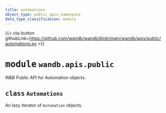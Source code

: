 ```yaml
---
title: automations
object_type: public_apis_namespace
data_type_classification: module
---
```


{{< cta-button githubLink=https://github.com/wandb/wandb/blob/main/wandb/apis/public/automations.py >}}




# <kbd>module</kbd> `wandb.apis.public`
W&B Public API for Automation objects. 

## <kbd>class</kbd> `Automations`
An lazy iterator of `Automation` objects. 

